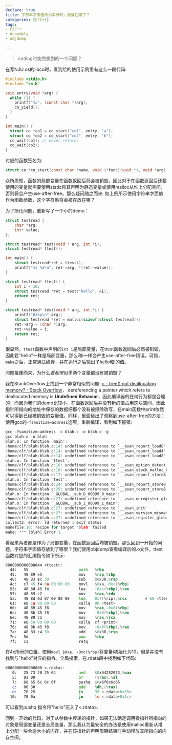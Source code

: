 ```yaml
---
declare: true
title: 字符串字面值作为实参时，被放在哪了？
categories: [C/C++]
tags:
- C/C++
- Assembly
- objdump

---
```


> coding时突然想到的一个问题？

在写NJU os的libco时，看到给的使用示例里有这么一段代码:

```c
#include <stdio.h>
#include "co.h"

void entry(void *arg) {
  while (1) {
    printf("%s", (const char *)arg);
    co_yield();
  }
}

int main() {
  struct co *co1 = co_start("co1", entry, "a");
  struct co *co2 = co_start("co2", entry, "b");
  co_wait(co1); // never returns
  co_wait(co2);
}
```

对应的函数签名为:

```C
struct co *co_start(const char *name, void (*func)(void *), void *arg);
```

众所周知，函数的局部变量在函数返回后将会被销毁，因此对于在函数返回后还要使用的变量就需要使用static将其声明为静态变量或使用malloc从堆上分配空间，否则将会产生use-after-free。那么疑问随之而来: 如上例所示使用字符串字面值作为函数参数，这个字符串将会被存放在哪？

为了简化问题，重新写了一个小的demo：

```C
struct testread {
    char *arg;
    int* value;
};

struct testread* test(void * arg, int *i);
struct testread* ttest();

int main() {
    struct testread*ret = ttest();
    printf("%s %d\n", ret->arg, *(ret->value));
}  

struct testread* ttest() {
    int i = 10;
    struct testread *ret = test("hello", &i);
    return ret;
}

struct testread* test(void * arg, int *i) {
    printf("0x%p\n",arg);
    struct testread *ret = malloc(sizeof(struct testread));
    ret->arg = (char *)arg;
    ret->value = i;
    return ret;
}
```

很显然，`ttest`函数中声明的`int i`是局部变量，在ttest函数返回后必然被销毁，因此若"hello"一样是局部变量，那么和i一样会产生use-after-free错误。可惜，`make`之后，正常通过编译，并在运行之后输出了hello和i的值。

问题接踵而来，为什么*看起来*似乎两个变量都没有被销毁？

我在StackOverflow上找到一个非常相似的问题: [c - free() not deallocating memory? - Stack Overflow](https://stackoverflow.com/questions/10473116/free-not-deallocating-memory)， dereferencing a pointer which refers to deallocated memory is **Undefined Behavior**，因此编译器的任何行为都是合理的，而因为我们的demo比较小，在函数返回后并没有新的值占用这块空间，因此指针所指向的地址中保存的数据把那个没有被擦除改写，在main函数中print依然可以得到已经被销毁的变量值。同样，里面给出了观察到use-after-free的方法：使用gcc的`-fsanitize=address`选项，重新编译，看到如下报错:

```C
gcc -fsanitize=address -c blah.c -o blah.o -g
gcc blah.o -o blah
blah.o: In function `main':
/home/clf/blah/blah.c:14: undefined reference to `__asan_report_load8'
/home/clf/blah/blah.c:14: undefined reference to `__asan_report_load4'
/home/clf/blah/blah.c:14: undefined reference to `__asan_report_load8'
blah.o: In function `ttest':
/home/clf/blah/blah.c:16: undefined reference to `__asan_option_detect_stack_use_after_return'
/home/clf/blah/blah.c:16: undefined reference to `__asan_stack_malloc_0'
/home/clf/blah/blah.c:17: undefined reference to `__asan_report_store4'
blah.o: In function `test':
/home/clf/blah/blah.c:24: undefined reference to `__asan_report_store8'
/home/clf/blah/blah.c:25: undefined reference to `__asan_report_store8'
blah.o: In function `_GLOBAL__sub_D_00099_0_main':
/home/clf/blah/blah.c:27: undefined reference to `__asan_unregister_globals'
blah.o: In function `_GLOBAL__sub_I_00099_1_main':
/home/clf/blah/blah.c:27: undefined reference to `__asan_init'
/home/clf/blah/blah.c:27: undefined reference to `__asan_version_mismatch_check_v8'
/home/clf/blah/blah.c:27: undefined reference to `__asan_register_globals'
collect2: error: ld returned 1 exit status
makefile:10: recipe for target 'blah' failed
make: *** [blah] Error 1
```

看起来两者都是作为了局部变量，在函数返回后均被销毁。那么回到一开始的问题，字符串字面值存放到了哪里？我们使用objdump查看编译后的.o文件，ttest函数对应的汇编指令如下所示:

```asm
0000000000000044 <ttest>:
  44:	55                   	push   %rbp
  45:	48 89 e5             	mov    %rsp,%rbp
  48:	48 83 ec 30          	sub    $0x30,%rsp
  4c:	c7 45 f4 0a 00 00 00 	movl   $0xa,-0xc(%rbp)
  53:	48 8d 45 f4          	lea    -0xc(%rbp),%rax
  57:	48 89 c2             	mov    %rax,%rdx
  5a:	48 8d 0d 07 00 00 00 	lea    0x7(%rip),%rcx        # 68 <ttest+0x24>
  61:	e8 1a 00 00 00       	callq  80 <test>
  66:	48 89 45 f8          	mov    %rax,-0x8(%rbp)
  6a:	48 8b 45 f8          	mov    -0x8(%rbp),%rax
  6e:	48 89 c1             	mov    %rax,%rcx
  71:	e8 59 00 00 00       	callq  cf <print>
  76:	48 8b 45 f8          	mov    -0x8(%rbp),%rax
  7a:	48 83 c4 30          	add    $0x30,%rsp
  7e:	5d                   	pop    %rbp
  7f:	c3                   	retq   
```

在4c所示的位置，使用`movl $0xa, -0xc(%rbp)`将变量i初始化为10，但是并没有找到与"hello"对应的指令。全局搜索，在.rdata段中找到如下代码:

```asm
0000000000000000 <.rdata>:
   0:	25 73 20 25 64       	and    $0x64252073,%eax
   5:	0a 00                	or     (%rax),%al
   7:	68 65 6c 6c 6f       	pushq  $0x6f6c6c65
   c:	00 30                	add    %dh,(%rax)
   e:	78 25                	js     35 <.rdata+0x35>
  10:	70 0a                	jo     1c <.rdata+0x1c>
```

 可以看到pushq 指令将"hello"压入了<.rdata>.

回到一开始的代码，对于从参数中传递的指针，如果无法确定调用者指针所指向的对象是局部变量还是全局变量，那么我认为最安全的办法是使用malloc重新从堆上分配一块合适大小的内存，并在该指针的声明周期结束时手动释放其所指向的内存空间。



